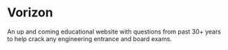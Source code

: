 # Vorizon
An up and coming educational website with questions from past 30+ years to help crack any engineering entrance and board exams.
